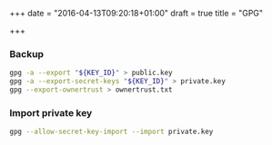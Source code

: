 +++
date = "2016-04-13T09:20:18+01:00"
draft = true
title = "GPG"

+++

### Backup
```bash
gpg -a --export "${KEY_ID}" > public.key
gpg -a --export-secret-keys "${KEY_ID}" > private.key
gpg --export-ownertrust > ownertrust.txt
```

### Import private key
```bash
gpg --allow-secret-key-import --import private.key
```
